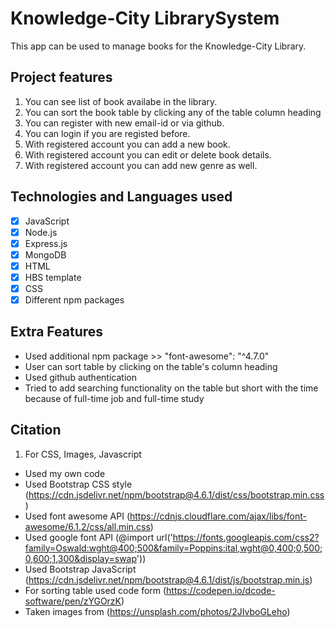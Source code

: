 # Knowledge-City LibrarySystem
This app can be used to manage books for the Knowledge-City Library.

## Project features
1. You can see list of book availabe in the library.
2. You can sort the book table by clicking any of the table column heading
3. You can register with new email-id or via github.
4. You can login if you are registed before.
5. With registered account you can add a new book.
6. With registered account you can edit or delete book details.
7. With registered account you can add new genre as well. 

## Technologies and Languages used
- [x] JavaScript
- [x] Node.js
- [x] Express.js
- [x] MongoDB
- [x] HTML
- [x] HBS template
- [x] CSS
- [x] Different npm packages

## Extra Features
 - Used additional npm package >> "font-awesome": "^4.7.0"
 - User can sort table by clicking on the table's column heading
 - Used github authentication
 - Tried to add searching functionality on the table but short with the time because of full-time job and full-time study

## Citation
1. For CSS, Images, Javascript
 - Used my own code
 - Used Bootstrap CSS style (https://cdn.jsdelivr.net/npm/bootstrap@4.6.1/dist/css/bootstrap.min.css)
 - Used font awesome API (https://cdnjs.cloudflare.com/ajax/libs/font-awesome/6.1.2/css/all.min.css)
 - Used google font API (@import url('https://fonts.googleapis.com/css2?family=Oswald:wght@400;500&family=Poppins:ital,wght@0,400;0,500;0,600;1,300&display=swap'))
 - Used Bootstrap JavaScript (https://cdn.jsdelivr.net/npm/bootstrap@4.6.1/dist/js/bootstrap.min.js)
 - For sorting table used code form (https://codepen.io/dcode-software/pen/zYGOrzK)
 - Taken images from (https://unsplash.com/photos/2JIvboGLeho)
 
 

